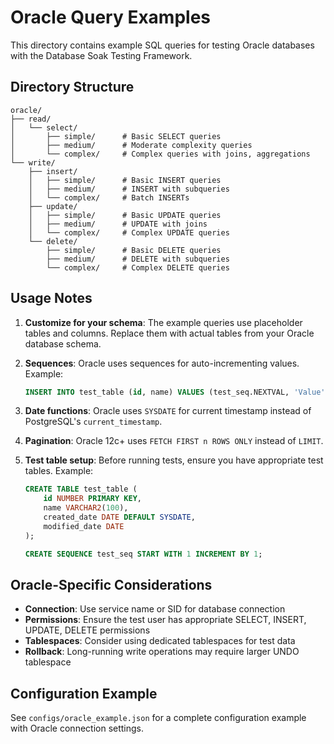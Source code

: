 # Oracle Query Examples

This directory contains example SQL queries for testing Oracle databases with the Database Soak Testing Framework.

## Directory Structure

```
oracle/
├── read/
│   └── select/
│       ├── simple/      # Basic SELECT queries
│       ├── medium/      # Moderate complexity queries
│       └── complex/     # Complex queries with joins, aggregations
└── write/
    ├── insert/
    │   ├── simple/      # Basic INSERT queries
    │   ├── medium/      # INSERT with subqueries
    │   └── complex/     # Batch INSERTs
    ├── update/
    │   ├── simple/      # Basic UPDATE queries
    │   ├── medium/      # UPDATE with joins
    │   └── complex/     # Complex UPDATE queries
    └── delete/
        ├── simple/      # Basic DELETE queries
        ├── medium/      # DELETE with subqueries
        └── complex/     # Complex DELETE queries
```

## Usage Notes

1. **Customize for your schema**: The example queries use placeholder tables and columns. Replace them with actual tables from your Oracle database schema.

2. **Sequences**: Oracle uses sequences for auto-incrementing values. Example:
   ```sql
   INSERT INTO test_table (id, name) VALUES (test_seq.NEXTVAL, 'Value')
   ```

3. **Date functions**: Oracle uses `SYSDATE` for current timestamp instead of PostgreSQL's `current_timestamp`.

4. **Pagination**: Oracle 12c+ uses `FETCH FIRST n ROWS ONLY` instead of `LIMIT`.

5. **Test table setup**: Before running tests, ensure you have appropriate test tables. Example:
   ```sql
   CREATE TABLE test_table (
       id NUMBER PRIMARY KEY,
       name VARCHAR2(100),
       created_date DATE DEFAULT SYSDATE,
       modified_date DATE
   );
   
   CREATE SEQUENCE test_seq START WITH 1 INCREMENT BY 1;
   ```

## Oracle-Specific Considerations

- **Connection**: Use service name or SID for database connection
- **Permissions**: Ensure the test user has appropriate SELECT, INSERT, UPDATE, DELETE permissions
- **Tablespaces**: Consider using dedicated tablespaces for test data
- **Rollback**: Long-running write operations may require larger UNDO tablespace

## Configuration Example

See `configs/oracle_example.json` for a complete configuration example with Oracle connection settings.
